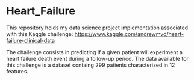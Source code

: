 # Heart_Failure
This repository holds my data science project implementation associated with this Kaggle challenge: https://www.kaggle.com/andrewmvd/heart-failure-clinical-data

The challenge consists in predicting if a given patient will experiment a heart failure death event during a follow-up period.
The data available for this challenge is a dataset containg 299 patients characterized in 12 features.
